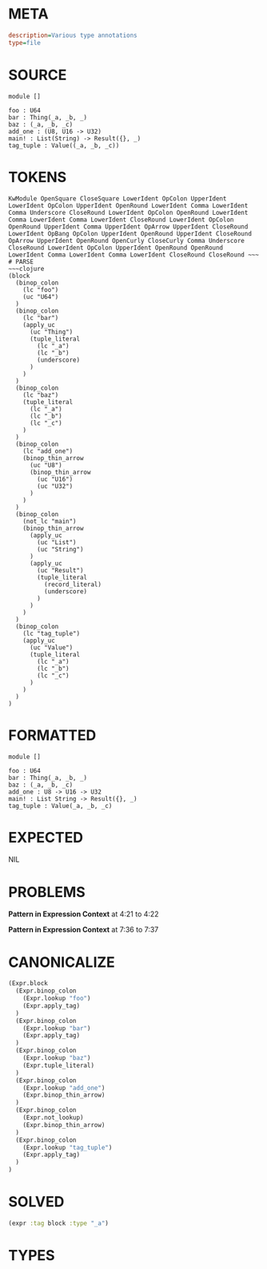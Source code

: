 # META
~~~ini
description=Various type annotations
type=file
~~~
# SOURCE
~~~roc
module []

foo : U64
bar : Thing(_a, _b, _)
baz : (_a, _b, _c)
add_one : (U8, U16 -> U32)
main! : List(String) -> Result({}, _)
tag_tuple : Value((_a, _b, _c))
~~~
# TOKENS
~~~text
KwModule OpenSquare CloseSquare LowerIdent OpColon UpperIdent LowerIdent OpColon UpperIdent OpenRound LowerIdent Comma LowerIdent Comma Underscore CloseRound LowerIdent OpColon OpenRound LowerIdent Comma LowerIdent Comma LowerIdent CloseRound LowerIdent OpColon OpenRound UpperIdent Comma UpperIdent OpArrow UpperIdent CloseRound LowerIdent OpBang OpColon UpperIdent OpenRound UpperIdent CloseRound OpArrow UpperIdent OpenRound OpenCurly CloseCurly Comma Underscore CloseRound LowerIdent OpColon UpperIdent OpenRound OpenRound LowerIdent Comma LowerIdent Comma LowerIdent CloseRound CloseRound ~~~
# PARSE
~~~clojure
(block
  (binop_colon
    (lc "foo")
    (uc "U64")
  )
  (binop_colon
    (lc "bar")
    (apply_uc
      (uc "Thing")
      (tuple_literal
        (lc "_a")
        (lc "_b")
        (underscore)
      )
    )
  )
  (binop_colon
    (lc "baz")
    (tuple_literal
      (lc "_a")
      (lc "_b")
      (lc "_c")
    )
  )
  (binop_colon
    (lc "add_one")
    (binop_thin_arrow
      (uc "U8")
      (binop_thin_arrow
        (uc "U16")
        (uc "U32")
      )
    )
  )
  (binop_colon
    (not_lc "main")
    (binop_thin_arrow
      (apply_uc
        (uc "List")
        (uc "String")
      )
      (apply_uc
        (uc "Result")
        (tuple_literal
          (record_literal)
          (underscore)
        )
      )
    )
  )
  (binop_colon
    (lc "tag_tuple")
    (apply_uc
      (uc "Value")
      (tuple_literal
        (lc "_a")
        (lc "_b")
        (lc "_c")
      )
    )
  )
)
~~~
# FORMATTED
~~~roc
module []

foo : U64
bar : Thing(_a, _b, _)
baz : (_a, _b, _c)
add_one : U8 -> U16 -> U32
main! : List String -> Result({}, _)
tag_tuple : Value(_a, _b, _c)
~~~
# EXPECTED
NIL
# PROBLEMS
**Pattern in Expression Context**
at 4:21 to 4:22

**Pattern in Expression Context**
at 7:36 to 7:37

# CANONICALIZE
~~~clojure
(Expr.block
  (Expr.binop_colon
    (Expr.lookup "foo")
    (Expr.apply_tag)
  )
  (Expr.binop_colon
    (Expr.lookup "bar")
    (Expr.apply_tag)
  )
  (Expr.binop_colon
    (Expr.lookup "baz")
    (Expr.tuple_literal)
  )
  (Expr.binop_colon
    (Expr.lookup "add_one")
    (Expr.binop_thin_arrow)
  )
  (Expr.binop_colon
    (Expr.not_lookup)
    (Expr.binop_thin_arrow)
  )
  (Expr.binop_colon
    (Expr.lookup "tag_tuple")
    (Expr.apply_tag)
  )
)
~~~
# SOLVED
~~~clojure
(expr :tag block :type "_a")
~~~
# TYPES
~~~roc
~~~
